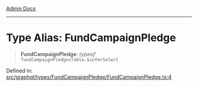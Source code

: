 [Admin Docs](/)

***

# Type Alias: FundCampaignPledge

> **FundCampaignPledge**: *typeof* `fundCampaignPledgesTable.$inferSelect`

Defined in: [src/graphql/types/FundCampaignPledge/FundCampaignPledge.ts:4](https://github.com/PalisadoesFoundation/talawa-api/blob/c0493e690fb59bf2b3a98d1507811ac221fdc899/src/graphql/types/FundCampaignPledge/FundCampaignPledge.ts#L4)
